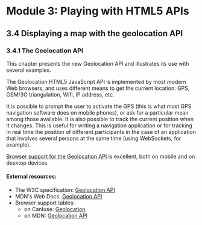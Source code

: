 # Module 3: Playing with HTML5 APIs

## 3.4 Displaying a map with the geolocation API


### 3.4.1 The Geolocation API

This chapter presents the new Geolocation API and illustrates its use with several examples.

The Geolocation HTML5 JavaScript API is implemented by most modern Web browsers, and uses different means to get the current location: GPS, GSM/3G triangulation, Wifi, IP address, etc.

It is possible to prompt the user to activate the GPS (this is what most GPS navigation software does on mobile phones), or ask for a particular mean among those available. It is also possible to track the current position when it changes. This is useful for writing a navigation application or for tracking in real time the position of different participants in the case of an application that involves several persons at the same time (using WebSockets, for example).

[Browser support for the Geolocation API](https://caniuse.com/#feat=geolocation) is excellent, both on mobile and on desktop devices.

#### External resources:

+ The W3C specification: [Geolocation API](https://www.w3.org/TR/geolocation-API/)
+ MDN's Web Docs: [Geolocation API](https://developer.mozilla.org/en-US/docs/Web/API/Geolocation_API)
+ Browser support tables:
  + on CanIuse: [Geolocation](https://caniuse.com/#feat=geolocation)
  + on MDN: [Geolocation API](https://developer.mozilla.org/en-US/docs/Web/API/Geolocation_API#Browser_compatibility)


